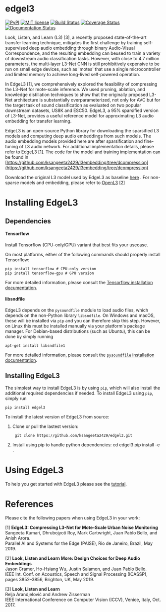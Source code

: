 # edgel3


[![PyPI](https://img.shields.io/badge/python-2.7%2C%203.5%2C%203.6-blue.svg)](https://pypi.python.org/pypi/edgel3)
[![MIT license](https://img.shields.io/badge/License-MIT-blue.svg)](https://choosealicense.com/licenses/mit/)
[![Build Status](https://travis-ci.com/ksangeeta2429/edgel3.svg?branch=master)](https://travis-ci.com/ksangeeta2429/edgel3)
[![Coverage Status](https://coveralls.io/repos/github/ksangeeta2429/edgel3/badge.svg)](https://coveralls.io/github/ksangeeta2429/edgel3)
[![Documentation Status](https://readthedocs.org/projects/edgel3/badge/?version=latest)](https://edgel3.readthedocs.io/en/latest/?badge=latest)

Look, Listen, and Learn (L3) [3],  a  recently  proposed  state-of-the-art  transfer learning technique, mitigates the first challenge by training self-supervised deep audio embedding through binary Audio-Visual Correspondence,  and  the  resulting  embedding  can  beused to train a variety of downstream audio classification tasks. However, with close to 4.7 million parameters, the multi-layer L3-Net  CNN is still prohibitively expensive to be run on small edge devices, such as 'motes' that use a single microcontroller and limited memory to achieve long-lived self-powered operation. 

In EdgeL3 [1], we comprehensively explored the feasibility of compressing the L3-Net for mote-scale inference. We used pruning, ablation, and knowledge distillation techniques to show that the originally proposed L3-Net architecture is substantially overparameterized, not  only for AVC but for the target task of sound classification as evaluated on two popular downstream datasets, US8K and ESC50. EdgeL3, a 95% sparsified version of L3-Net, provides a useful reference model for approximating L3 audio embedding for transfer learning.

EdgeL3 is an open-source Python library for downloading the sparsified L3 models and computing deep audio embeddings from such models. The audio embedding models provided here are after sparsification and fine-tuning of L3 audio network. For additional implementation details, please refer to EdgeL3 [1]. The code for the model and training implementation can be found in  [https://github.com/ksangeeta2429/l3embedding/tree/dcompression](https://github.com/ksangeeta2429/l3embedding/tree/dcompression)

Download the original L3 model used by EdgeL3 as baseline [here](https://github.com/ksangeeta2429/l3embedding/raw/dcompression/models/cnn_l3_melspec2_recent/model_best_valid_accuracy.h5)
. For non-sparse models and embedding, please refer to [OpenL3](https://github.com/marl/openl3) [2]

# Installing EdgeL3

Dependencies
------------
#### Tensorflow
Install Tensorflow (CPU-only/GPU) variant that best fits your usecase.

On most platforms, either of the following commands should properly install Tensorflow:

    pip install tensorflow # CPU-only version
    pip install tensorflow-gpu # GPU version

For more detailed information, please consult the
[Tensorflow installation documentation](https://www.tensorflow.org/install/).

#### libsndfile
EdgeL3 depends on the `pysoundfile` module to load audio files, which depends on the non-Python library ``libsndfile``. On Windows and macOS, these will be installed via ``pip`` and you can therefore skip this step.
However, on Linux this must be installed manually via your platform's package manager.
For Debian-based distributions (such as Ubuntu), this can be done by simply running

    apt-get install libsndfile1

For more detailed information, please consult the
[`pysoundfile` installation documentation](https://pysoundfile.readthedocs.io/en/0.9.0/#installation>).


Installing EdgeL3
-----------------
The simplest way to install EdgeL3 is by using ``pip``, which will also install the additional required dependencies
if needed. To install EdgeL3 using ``pip``, simply run

    pip install edgel3

To install the latest version of EdgeL3 from source:

1. Clone or pull the lastest version:

        git clone https://github.com/ksangeeta2429/edgel3.git

2. Install using pip to handle python dependencies:
        cd edgel3
        pip install -e .

# Using EdgeL3

To help you get started with EdgeL3 please see the [tutorial](http://edgel3.readthedocs.io/en/latest/tutorial.html).


# References

Please cite the following papers when using EdgeL3 in your work:

[1] **EdgeL3: Compressing L3-Net for Mote-Scale Urban Noise Monitoring** <br/>
Sangeeta Kumari, Dhrubojyoti Roy, Mark Cartwright, Juan Pablo Bello, and Anish Arora. </br>
Parallel AI and Systems for the Edge (PAISE), Rio de Janeiro, Brazil, May 2019.

[2] **Look, Listen and Learn More: Design Choices for Deep Audio Embeddings** <br/>
Jason Cramer, Ho-Hsiang Wu, Justin Salamon, and Juan Pablo Bello.<br/>
IEEE Int. Conf. on Acoustics, Speech and Signal Processing (ICASSP), pages 3852–3856, Brighton, UK, May 2019.

[3] **Look, Listen and Learn**<br/>
Relja Arandjelović and Andrew Zisserman<br/>
IEEE International Conference on Computer Vision (ICCV), Venice, Italy, Oct. 2017.
